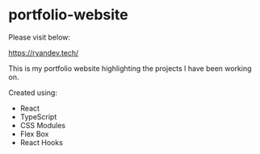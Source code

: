 # portfolio-website

Please visit below:

https://ryandev.tech/

This is my portfolio website highlighting the projects I have been working on.

Created using:
- React
- TypeScript
- CSS Modules
- Flex Box
- React Hooks